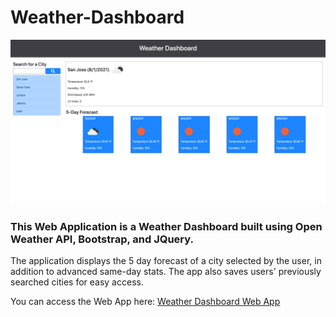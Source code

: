 # Weather-Dashboard

![Weather Dashboard Screenshot](./assets/images/page_screenshot.png)


### This Web Application is a Weather Dashboard built using Open Weather API, Bootstrap, and JQuery. 

The application displays the 5 day forecast of a city selected by the user, in addition to advanced same-day stats. The app also saves users' previously searched cities for easy access.

You can access the Web App here: [Weather Dashboard Web App](https://saumilkt.github.io/Weather-Dashboard/)